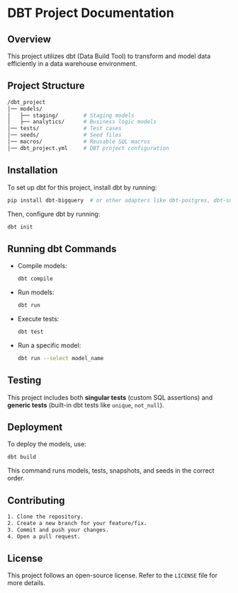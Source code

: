 # DBT Project Documentation

## Overview
This project utilizes dbt (Data Build Tool) to transform and model data efficiently in a data warehouse environment.

## Project Structure
```sh
/dbt_project
│── models/
│   ├── staging/        # Staging models
│   ├── analytics/      # Business logic models
│── tests/              # Test cases
│── seeds/              # Seed files
│── macros/             # Reusable SQL macros
│── dbt_project.yml     # DBT project configuration
```

## Installation
To set up dbt for this project, install dbt by running:
```sh
pip install dbt-bigquery  # or other adapters like dbt-postgres, dbt-snowflake
```
Then, configure dbt by running:
```sh
dbt init
```

## Running dbt Commands
- Compile models:
  ```sh
  dbt compile
  ```
- Run models:
  ```sh
  dbt run
  ```
- Execute tests:
  ```sh
  dbt test
  ```
- Run a specific model:
  ```sh
  dbt run --select model_name
  ```

## Testing
This project includes both **singular tests** (custom SQL assertions) and **generic tests** (built-in dbt tests like `unique`, `not_null`).

## Deployment
To deploy the models, use:
```sh
dbt build
```
This command runs models, tests, snapshots, and seeds in the correct order.

## Contributing
```sh
1. Clone the repository.
2. Create a new branch for your feature/fix.
3. Commit and push your changes.
4. Open a pull request.
```

## License
This project follows an open-source license. Refer to the `LICENSE` file for more details.

